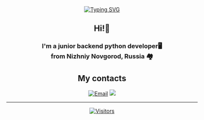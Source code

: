 <div align="center">
  <a href="https://git.io/typing-svg">
    <img src="https://readme-typing-svg.herokuapp.com?font=Press+Start+2P&size=30&duration=3000&pause=1000&color=27F790&center=true&vCenter=true&random=true&width=600&height=100&lines=HOJLTER;%7C%7CBACKEND+PYTHON+DEV%7C%7C" alt="Typing SVG" />
  </a>
</div>

<h2 align="center">
  Hi!👋<br>
</h2>

<h3 align="center">
  I'm a junior backend python developer🖥 <br>
  from Nizhniy Novgorod, Russia 🏘
</h3>

<h2 align="center">
  My contacts
</h2>

<div align="center">

  [![Email](https://img.shields.io/badge/Email-hojlter.work@gmail.com-D14836?style=for-the-badge&logo=gmail&logoColor=white)](mailto:hojlter.work@gmail.com "Click to copy: hojlter.work@gmail.com")
  <a href="https://t.me/HoJLter" target="_blank">
  <img src="https://img.shields.io/badge/Telegram-HoJLter-2CA5E0?style=for-the-badge&logo=telegram&logoColor=white" />

</div>

---

<div align="center">
  <img src="https://visitor-badge.laobi.icu/badge?page_id=HoJLter.HoJLter" alt="Visitors" />
</div>
